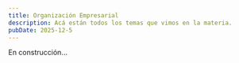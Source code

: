 ```yaml
---
title: Organización Empresarial
description: Acá están todos los temas que vimos en la materia.
pubDate: 2025-12-5
---
```


En construcción...
